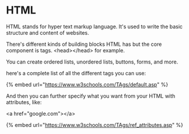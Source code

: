 # HTML

HTML stands for hyper text markup language. It's used to write the basic structure and content of websites.&#x20;

There's different kinds of building blocks HTML has but the core component is tags. \<head>\</head> for example.&#x20;

You can create ordered lists, unordered lists, buttons, forms, and more.

here's a complete list of all the different tags you can use:

{% embed url="https://www.w3schools.com/TAgs/default.asp" %}

And then you can further specify what you want from your HTML with attributes, like:

\<a href="google.com">\</a>

{% embed url="https://www.w3schools.com/TAgs/ref_attributes.asp" %}

